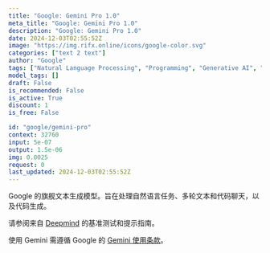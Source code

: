 ```yaml
---
title: "Google: Gemini Pro 1.0"
meta_title: "Google: Gemini Pro 1.0"
description: "Google: Gemini Pro 1.0"
date: 2024-12-03T02:55:52Z
image: "https://img.rifx.online/icons/google-color.svg"
categories: ["text 2 text"]
author: "Google"
tags: ["Natural Language Processing", "Programming", "Generative AI", "Chatbots"]
model_tags: []
draft: False
is_recommended: False
is_active: True
discount: 1
is_free: False

id: "google/gemini-pro"
context: 32760
input: 5e-07
output: 1.5e-06
img: 0.0025
request: 0
last_updated: 2024-12-03T02:55:52Z
---
```


Google 的旗舰文本生成模型。旨在处理自然语言任务、多轮文本和代码聊天，以及代码生成。

请参阅来自 [Deepmind](https://deepmind.google/technologies/gemini/) 的基准测试和提示指南。

使用 Gemini 需遵循 Google 的 [Gemini 使用条款](https://ai.google.dev/terms)。

